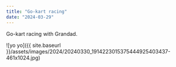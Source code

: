 ```yaml
---
title: "Go-kart racing"
date: "2024-03-29"
---
```


Go-kart racing with Grandad.

![yo yo]({{ site.baseurl }}/assets/images/2024/20240330_1914223015375444925403437-461x1024.jpg)

